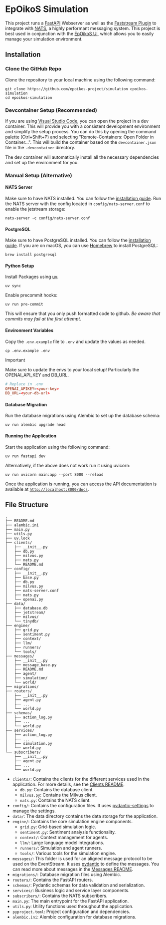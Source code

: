 # EpOikoS Simulation

This project runs a [FastAPI](https://fastapi.tiangolo.com) Webserver as well as the [Faststream Plugin](https://faststream.airt.ai/latest/getting-started/integrations/fastapi/) to integrate with [NATS](https://nats.io), a highly performant messaging system. This project is best used in conjunction with the [EpOikoS UI](https://github.com/epoikos-project/ui-configuration), which allows you to easily manage your simulation environment.

## Installation

### Clone the GitHub Repo

Clone the repository to your local machine using the following command:
```shell
git clone https://github.com/epoikos-project/simulation epoikos-simulation
cd epoikos-simulation
```

### Devcontainer Setup (Recommended)
If you are using [Visual Studio Code](https://code.visualstudio.com/), you can open the project in a dev container. This will provide you with a consistent development environment and simplify the setup process.
You can do this by opening the command palette (Ctrl+Shift+P) and selecting "Remote-Containers: Open Folder in Container...". This will build the container based on the `devcontainer.json` file in the `.devcontainer` directory.

The dev container will automatically install all the necessary dependencies and set up the environment for you.


### Manual Setup (Alternative)

#### NATS Server
Make sure to have NATS installed. You can follow the [installation guide](https://docs.nats.io/running-a-nats-service/introduction/installation). Run the NATS server with the config located in `config/nats-server.conf` to enable the jetstream storage:
```shell
nats-server -c config/nats-server.conf
```

#### PostgreSQL
Make sure to have PostgreSQL installed. You can follow the [installation guide](https://www.postgresql.org/docs/current/tutorial-install.html). 
If you are on macOS, you can use [Homebrew](https://brew.sh/) to install PostgreSQL:
```shell
brew install postgresql
```

#### Python Setup

Install Packages using [uv](https://docs.astral.sh/uv/getting-started/installation/).
```shell
uv sync
```

Enable precommit hooks:
```shell
uv run pre-commit
```

This will ensure that you only push formatted code to github. _Be aware that commits may fail at the first attempt_.

#### Environment Variables
Copy the `.env.example` file to `.env` and update the values as needed.

```shell
cp .env.example .env
```

> [!IMPORTANT] 
> Make sure to update the envs to your local setup! Particularly the OPENAI_API_KEY and DB_URL.


```conf
# Replace in .env
OPENAI_APIKEY=<your-key>
DB_URL=<your-db-url>
```

#### Database Migration
Run the database migrations using Alembic to set up the database schema:
```shell
uv run alembic upgrade head
```

#### Running the Application
Start the application using the following command:
```shell
uv run fastapi dev
```
Alternatively, if the above does not work run it using uvicorn:
```shell
uv run uvicorn main:app --port 8000 --reload
```

Once the application is running, you can access the API documentation is available at [`http://localhost:8000/docs`](http://localhost:8000/docs).

## File Structure

```
.
├── README.md
├── alembic.ini
├── main.py
├── utils.py
├── uv.lock
├── clients/
│   ├── __init__.py
│   ├── db.py
│   ├── milvus.py
│   ├── nats.py
│   └── README.md
├── config/
│   ├── __init__.py
│   ├── base.py
│   ├── db.py
│   ├── milvus.py
│   ├── nats-server.conf
│   ├── nats.py
│   └── openai.py
├── data/
│   ├── database.db
│   ├── jetstream/
│   ├── milvus/
│   └── tinydb/
├── engine/
│   ├── grid.py
│   ├── sentiment.py
│   ├── context/
│   ├── llm/
│   ├── runners/
│   └── tools/
├── messages/
│   ├── __init__.py
│   ├── message_base.py
│   ├── README.md
│   ├── agent/
│   ├── simulation/
│   └── world/
├── migrations/
├── routers/
│   ├── __init__.py
│   ├── agent.py
│   ├── ...
│   └── world.py
├── schemas/
│   ├── action_log.py
│   ├── ...
│   └── world.py
├── services/
│   ├── action_log.py
│   ├── ...
│   ├── simulation.py
│   └── world.py
└── subscribers/
    ├── __init__.py
    ├── agent.py
    ├── ...
    └── world.py
```

- `clients/`: Contains the clients for the different services used in the application. For more details, see the [Clients README](clients/README.md).
  - `db.py`: Contains the database client.
  - `milvus.py`: Contains the Milvus client.
  - `nats.py`: Contains the NATS client.
- `config/`: Contains the configuration files. It uses [pydantic-settings](https://docs.pydantic.dev/latest/concepts/pydantic_settings/) to manage the settings.
- `data/`: The data directory contains the data storage for the application.
- `engine/`: Contains the core simulation engine components.
  - `grid.py`: Grid-based simulation logic.
  - `sentiment.py`: Sentiment analysis functionality.
  - `context/`: Context management for agents.
  - `llm/`: Large language model integrations.
  - `runners/`: Simulation and agent runners.
  - `tools/`: Various tools for the simulation engine.
- `messages/`: This folder is used for an aligned message protocol to be used on the EventStream. It uses [pydantic](https://docs.pydantic.dev/latest/) to define the messages. You can read more about messages in the [Messages README](messages/README.md).
- `migrations/`: Database migration files using Alembic.
- `routers/`: Contains the FastAPI routers.
- `schemas/`: Pydantic schemas for data validation and serialization.
- `services/`: Business logic and service layer components.
- `subscribers/`: Contains the NATS subscribers.
- `main.py`: The main entrypoint for the FastAPI application.
- `utils.py`: Utility functions used throughout the application.
- `pyproject.toml`: Project configuration and dependencies.
- `alembic.ini`: Alembic configuration for database migrations.